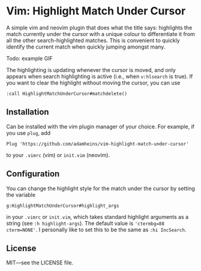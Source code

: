 # Vim: Highlight Match Under Cursor

A simple vim and neovim plugin that does what the title says: highlights the
match currently under the cursor with a unique colour to differentiate it from
all the other search-highlighted matches. This is convenient to quickly
identify the current match when quickly jumping amongst many.

Todo: example GIF

The highlighting is updating whenever the cursor is moved, and only appears
when search highlighting is active (i.e., when `v:hlsearch` is true). If you
want to clear the highlight without moving the cursor, you can use
```
:call HighlightMatchUnderCursor#matchdelete()
```

## Installation

Can be installed with the vim plugin manager of your choice. For example, if
you use `plug`, add
```
Plug 'https://github.com/adamheins/vim-highlight-match-under-cursor'
```
to your `.vimrc` (vim) or `init.vim` (neovim).

## Configuration

You can change the highlight style for the match under the cursor by setting
the variable
```
g:HighlightMatchUnderCursor#highlight_args
```
in your `.vimrc` or `init.vim`, which takes standard highlight arguments as a
string (see `:h highlight-args`). The default value is `'ctermbg=88
cterm=NONE'`. I personally like to set this to be the same as `:hi IncSearch`.

## License

MIT&mdash;see the LICENSE file.
